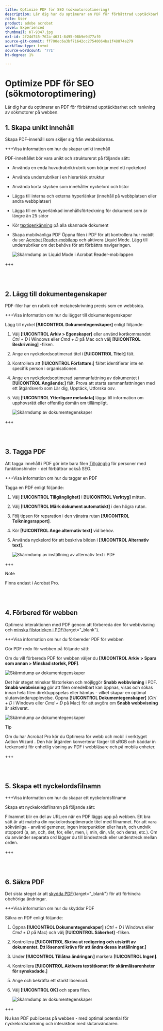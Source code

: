 ```yaml
---
title: Optimize PDF för SEO (sökmotoroptimering)
description: Lär dig hur du optimerar en PDF för förbättrad upptäckbarhet och rankning av sökmotorer på webben
role: User
product: adobe acrobat
level: Experienced
thumbnail: KT-9347.jpg
exl-id: 2f24d745-762a-4631-8495-08b9e9d77af0
source-git-commit: ff700ec6a3bf71642cc27540064ba1f48874e279
workflow-type: tm+mt
source-wordcount: '771'
ht-degree: 1%

---
```


# Optimize PDF för SEO (sökmotoroptimering)

Lär dig hur du optimerar en PDF för förbättrad upptäckbarhet och rankning av sökmotorer på webben.

## 1. Skapa unikt innehåll

Skapa PDF-innehåll som skiljer sig från webbsidornas.

+++Visa information om hur du skapar unikt innehåll

PDF-innehållet bör vara unikt och strukturerat på följande sätt:

* Använda en enda huvudrubrik/rubrik som börjar med ett nyckelord
* Använda underrubriker i en hierarkisk struktur
* Använda korta stycken som innehåller nyckelord och listor
* Lägga till interna och externa hyperlänkar (innehåll på webbplatsen eller andra webbplatser)
* Lägga till en hyperlänkad innehållsförteckning för dokument som är längre än 25 sidor
* Kör [textigenkänning](https://experienceleague.adobe.com/docs/document-cloud-learn/acrobat-learning/getting-started/scan-and-ocr.html) på alla skannade dokument
* Skapa mobilvänliga PDF Öppna filen i PDF för att kontrollera hur mobilt du ser [Acrobat Reader-mobilapp](https://www.adobe.com/acrobat/mobile/acrobat-reader.html) och aktivera Liquid Mode. Lägg till underrubriker om det behövs för att förbättra navigeringen.

   ![Skärmdump av Liquid Mode i Acrobat Reader-mobilappen](../assets/optimizeseo1.png)

+++

<br> 

## 2. Lägg till dokumentegenskaper

PDF-filer har en rubrik och metabeskrivning precis som en webbsida.

+++Visa information om hur du lägger till dokumentegenskaper

Lägg till nyckel **[!UICONTROL Dokumentegenskaper]** enligt följande:

1. Välj **[!UICONTROL Arkiv > Egenskaper]** eller använd kortkommandot *Ctrl + D* i Windows eller *Cmd + D* på Mac och välj **[!UICONTROL Beskrivning]** -fliken.
1. Ange en nyckelordsoptimerad titel i **[!UICONTROL Titel:]** fält.
1. Kontrollera att **[!UICONTROL Författare:]** fältet identifierar inte en specifik person i organisationen.
1. Ange en nyckelordsoptimerad sammanfattning av dokumentet i **[!UICONTROL Angående:]** fält.
Prova att starta sammanfattningen med ett åtgärdsverb som Lär dig, Upptäck, Utforska osv.
1. Välj **[!UICONTROL Ytterligare metadata]** lägga till information om upphovsrätt eller offentlig domän om tillämpligt.

   ![Skärmdump av dokumentegenskaper](../assets/optimizeseo2.png)

+++

<br> 

## 3. Tagga PDF

Att tagga innehåll i PDF gör inte bara filen [Tillgänglig](https://experienceleague.adobe.com/docs/document-cloud-learn/acrobat-learning/advanced-tasks/accessibility.html) för personer med funktionshinder - det förbättrar också SEO.

+++Visa information om hur du taggar en PDF

Tagga en PDF enligt följande:

1. Välj **[!UICONTROL Tillgänglighet]** i **[!UICONTROL Verktyg]** mitten.
1. Välj **[!UICONTROL Märk dokument automatiskt]** i den högra rutan.
1. Följ tipsen för reparation i den vänstra rutan **[!UICONTROL Tolkningsrapport]**.
1. Kör **[!UICONTROL Ange alternativ text]** vid behov.
1. Använda nyckelord för att beskriva bilden i **[!UICONTROL Alternativ text]**.

   ![Skärmdump av inställning av alternativ text i PDF](../assets/optimizeseo3.png)

+++

>[!NOTE]
>
>Finns endast i Acrobat Pro.

<br> 

## 4. Förbered för webben

Optimera interaktionen med PDF genom att förbereda den för webbvisning och [minska filstorleken i PDF](https://www.adobe.com/se/acrobat/online/compress-pdf.html){target=&quot;_blank&quot;}.

+++Visa information om hur du förbereder PDF för webben

Gör PDF redo för webben på följande sätt:

Om du vill förbereda PDF för webben väljer du **[!UICONTROL Arkiv > Spara som annan > Minskad storlek, PDF]**.

![Skärmdump av dokumentegenskaper](../assets/optimizeseo4.png)

Det här steget minskar filstorleken och möjliggör **Snabb webbvisning** i PDF. **Snabb webbvisning** gör att filen omedelbart kan öppnas, visas och sökas innan hela filen direktuppspelas eller hämtas - vilket skapar en optimal slutanvändarupplevelse. Öppna **[!UICONTROL Dokumentegenskaper]** (*Ctrl + D* i Windows eller *Cmd + D* på Mac) för att avgöra om **Snabb webbvisning** är aktiverat.

![Skärmdump av dokumentegenskaper](../assets/optimizeseo5.png)

>[!TIP]
>
>Om du har Acrobat Pro kör du Optimera för webb och mobil i verktyget Action Wizard . Den här åtgärden konverterar färger till sRGB och bäddar in teckensnitt för enhetlig visning av PDF i webbläsare och på mobila enheter.

+++

<br> 

## 5. Skapa ett nyckelordsfilnamn

+++Visa information om hur du skapar ett nyckelordsfilnamn

Skapa ett nyckelordsfilnamn på följande sätt:

Filnamnet blir en del av URL:en när en PDF läggs upp på webben. Ett bra sätt är att matcha din nyckelordsoptimerade titel med filnamnet. För att vara sökvänliga - använd gemener, ingen interpunktion eller hash, och undvik stoppord (a, an, och, det, för, eller, men, i, min, din, vår, och deras, etc.). Om du använder separata ord lägger du till bindestreck eller understreck mellan orden.

+++

<br> 

## 6. Säkra PDF

Det sista steget är att [skydda PDF](https://www.adobe.com/se/acrobat/online/password-protect-pdf.html){target=&quot;_blank&quot;} för att förhindra obehöriga ändringar.

+++Visa information om hur du skyddar PDF

Säkra en PDF enligt följande:

1. Öppna **[!UICONTROL Dokumentegenskaper]** (*Ctrl + D* i Windows eller *Cmd + D* på Mac) och välj **[!UICONTROL Säkerhet]** -fliken.
1. Kontrollera **[!UICONTROL Skriva ut redigering och utskrift av dokumentet. Ett lösenord krävs för att ändra dessa inställningar.]**
1. Under **[!UICONTROL Tillåtna ändringar:]** markera **[!UICONTROL Ingen]**.
1. Kontrollera **[!UICONTROL Aktivera textåtkomst för skärmläsarenheter för synskadade.]**
1. Ange och bekräfta ett starkt lösenord.
1. Välj **[!UICONTROL OK]** och spara filen.

   ![Skärmdump av dokumentegenskaper](../assets/optimizeseo6.png)

+++

Nu kan PDF publiceras på webben - med optimal potential för nyckelordsrankning och interaktion med slutanvändaren.
